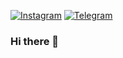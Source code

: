 [![Instagram](https://img.shields.io/badge/Instagram-%23E4405F.svg?logo=Instagram&logoColor=white)](https://instagram.com/f1qns) [![Telegram](https://img.shields.io/badge/Telegram-2CA5E0?style=flat-squeare&logo=telegram&logoColor=white)](https://t.me/lil0cram)



### Hi there 👋

<!--
**fiqppy/fiqppy** is a ✨ _special_ ✨ repository because its `README.md` (this file) appears on your GitHub profile.

Here are some ideas to get you started:

- 🔭 I’m currently working on ...
- 🌱 I’m currently learning ...
- 👯 I’m looking to collaborate on ...
- 🤔 I’m looking for help with ...
- 💬 Ask me about ...
- 📫 How to reach me: ...
- 😄 Pronouns: ...
- ⚡ Fun fact: ...
-->
